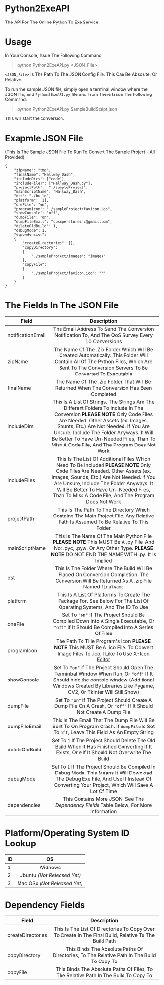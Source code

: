 # Python2ExeAPI
The API For The Online Python To Exe Service

# Usage
In Your Console, Issue The Following Command:
> python Python2ExeAPI.py <JSON_File>
  
`<JSON_File>` Is The Path To The JSON Config File. This Can Be Absolute, Or Relative.

To run the sample JSON file, simply open a terminal window where the JSON file, and `Python2ExeAPI.py` file are.
From There Issue The Following Command:
> python Python2ExeAPI.py SampleBuildScript.json

This will start the conversion.

# Exapmle JSON File 
(This Is The Sample JSON File To Run To Convert The Sample Project - All Provided)
```
{
	"zipName": "tmp",
	"finalName": "Hallway Dash",
	"includeDirs": ["code"],
	"includeFiles": ["Hallway_Dash.py"],
	"projectPath":  "./sampleProject",
	"mainScriptName": "Hallway_Dash",
	"dst": "./build",
	"platform": [1],
	"oneFile": "on",
	"programIcon": "./sampleProject/favicon.ico",
	"showConsole": "off",
	"dumpFile": "on",
	"dumpFileEmail": "cpsuperstoreinc@gmail.com",
	"deleteOldBuild": 1,
	"debugMode": 1,
	"dependencies":
	{
		"createDirectories": [],
		"copyDirectory":
		{
			"./sampleProject/images": "images"
		},
		"copyFile":
		{
			"./sampleProject/favicon.ico": "/"
		}
	}
}

```
# The Fields In The JSON File
| Field        | Description           |
| ------------- |:-------------:|
| notificationEmail | The Email Address To Send The Conversion Notification To, And The QoS Survey Every 10 Conversions |
| zipName      | The Name Of The .Zip Folder Which Will Be Created Automatically. This Folder Will Contain All Of The Python Files, Which Are Sent To The Conversion Servers To Be Converted To Executable|
| finalName | The Name Of The .Zip Folder That Will Be Returned When The Conversion Has Been Completed |
| includeDirs | This Is A List Of Strings. The Strings Are The Different Folders To Include In The Conversion **PLEASE NOTE** Only Code Files Are Needed. Other Assets (ex. Images, Sounts, Etc.) Are Not Needed. If You Are Unsure, Include The Folder Anyways. It Will Be Better To Have Un-Needed Files, Than To Miss A Code File, And The Program Does Not Work |
| includeFiles | This Is The List Of Additional Files Which Need To Be Included **PLEASE NOTE** Only Code Files Are Needed. Other Assets (ex. Images, Sounds, Etc.) Are Not Needed. If You Are Unsure, Include The Folder Anyways. It Will Be Better To Have Un-Needed Files, Than To Miss A Code File, And The Program Does Not Work |
| projectPath | This Is The Path To The Directory Which Contains The Main Project File. Any Relative Path Is Assumed To Be Relative To This Folder |
| mainScriptName | This Is The Name Of The Main Python File **PLEASE NOTE** This MUST Be A .py File, And Not .pyc, .pyw, Or Any Other Type. **PLEASE NOTE** DO NOT END THE NAME WITH .py. It Is Implied |
| dst | This Is The Folder Where The Build Will Be Placed On Conversion Completion. The Conversion Will Be Returned As A .zip File Named `finalName` |
| platform | This Is A List Of Platforms To Create The Package For. See Below For The List Of Operating Systems, And The ID To Use |
| oneFile | Set To `"on"` If The Project Should Be Compiled Down Into A Single Executable, Or `"off"` If It Should Be Compiled Into A Series Of Files |
| programIcon | The Path To THe Program's Icon **PLEASE NOTE** This MUST Be A .ico File. To Convert Image Files To .ico, I Like To Use [X-Icon Editor](http://www.xiconeditor.com/) |
| showConsole | Set To `"on"` If The Project Should Open The Terminbal Window When Run, Or `"off"` If It Should hide the console window (Additional Windows Created By Libraries Like Pygame, CV2, Or TkInter Will Still Show) |
| dumpFile | Set To `"on"` If The Project Should Create A Dump File On A Crash, Or `"off"` If It Should Not Create A Dump File |
| dumpFileEmail | This Is The Email That The Dump File Will Be Sent To On Program Crash. If `dumpFile` Is Set To `off`, Leave This Field As An Empty String |
| deleteOldBuild | Set To `1` If The Project Should Delete The Old Build When It Has Finished Converting If It Exists, Or `0` If It Should Not Overwrite The Build |
| debugMode | Set To `1` If The Project Should Be Compiled In Debug Mode. This Means It Will Download The Debug Exe File, And Use It Instead Of Converting Your Project, Which Will Save A Lot Of Time |
| dependencies | This Contains More JSON. See The *Dependency Fields* Table Below, For More Information |

# Platform/Operating System ID Lookup
| ID        | OS           |
| ------------- |:-------------:|
| 1 | Widnows |
| 2 | Ubuntu *(Not Released Yet)* |
| 3 | Mac OSx *(Not Released Yet)* |

# Dependency Fields
| Field        | Description           |
| ------------- |:-------------:|
| createDirectories | This Is The List Of Directories To Copy Over To Create In The Final Build, Relative To The Build Path |
| copyDirectory | This Binds The Absolute Paths Of Directories, To The Relative Path In The Build To Copy To |
| copyFile | This Binds The Absolute Paths Of Files, To The Relative Path In The Build To Copy To |
